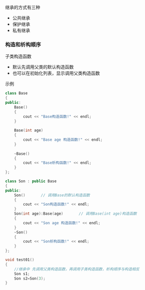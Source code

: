 继承的方式有三种

- 公共继承
- 保护继承
- 私有继承

### 构造和析构顺序

子类构造函数

- 默认先调用父类的默认构造函数
- 也可以在初始化列表，显示调用父类构造函数

示例

```c++
class Base
{
public:
    Base()
    {
        cout << "Base构造函数!" << endl;
    }
    
    Base(int age)
    {
        cout << "Base age 构造函数!" << endl;
    }
    
    ~Base()
    {
        cout << "Base析构函数!" << endl;
    }
};

class Son : public Base
{
public:
    Son()       // 调用Base的默认构造函数
    {
        cout << "Son构造函数!" << endl;
    }
    Son(int age):Base(age)       // 调用Base(int age)构造函数
    {
        cout << "Son age 构造函数!" << endl;
    }
    ~Son()
    {
        cout << "Son析构函数!" << endl;
    }
};

```

```c++
void test01()
{
    //继承中 先调用父类构造函数，再调用子类构造函数，析构顺序与构造相反
    Son s1;
    Son s2=Son(3);
}
```

